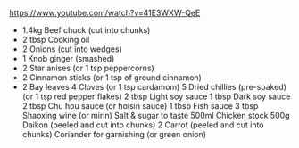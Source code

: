 https://www.youtube.com/watch?v=41E3WXW-QeE

- 1.4kg Beef chuck (cut into chunks)
- 2 tbsp Cooking oil
- 2 Onions (cut into wedges)
- 1 Knob ginger (smashed)
- 2 Star anises (or 1 tsp peppercorns)
- 2 Cinnamon sticks (or 1 tsp of ground cinnamon)
- 2 Bay leaves
  4 Cloves (or 1 tsp cardamom)
  5 Dried chillies (pre-soaked) (or 1 tsp red pepper flakes)
  2 tbsp Light soy sauce
  1 tbsp Dark soy sauce
  2 tbsp Chu hou sauce (or hoisin sauce)
  1 tbsp Fish sauce
  3 tbsp Shaoxing wine (or mirin)
  Salt & sugar to taste
  500ml Chicken stock
  500g Daikon (peeled and cut into chunks)
  2 Carrot (peeled and cut into chunks)
  Coriander for garnishing (or green onion)
